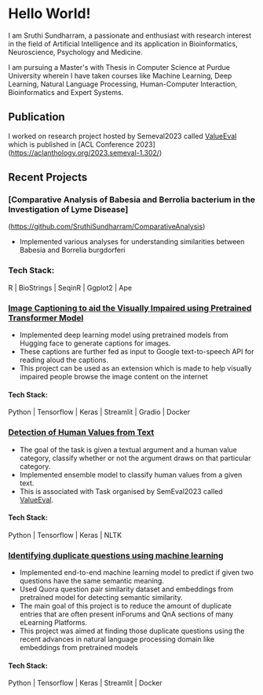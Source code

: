 # Hello World!


I am Sruthi Sundharram, a passionate and enthusiast with research interest in the field of Artificial Intelligence and its application in Bioinformatics, Neuroscience, Psychology and Medicine.

I am pursuing a Master's with Thesis in Computer Science at Purdue University wherein I have taken courses like Machine Learning, Deep Learning, Natural Language Processing, Human-Computer Interaction, Bioinformatics and Expert Systems.

## Publication

 I worked on research project hosted by Semeval2023 called [ValueEval](https://touche.webis.de/semeval23/touche23-web/index.html) which is published in [ACL Conference 2023] (https://aclanthology.org/2023.semeval-1.302/)


## Recent Projects

### [Comparative Analysis of Babesia and Berrolia bacterium in the Investigation of Lyme Disease]
(https://github.com/SruthiSundharram/ComparativeAnalysis)
- Implemented various analyses for understanding similarities between Babesia and Borrelia burgdorferi
### Tech Stack:
R | BioStrings | SeqinR | Ggplot2 | Ape

### [Image Captioning to aid the Visually Impaired using Pretrained Transformer Model](https://github.com/SruthiSundharram/Image_Captioning_to_aid_the_Visually_impaired_using_Pretrained_Transformer_Model)
- Implemented deep learning model using pretrained models from Hugging face to generate captions for images.
- These captions are further fed as input to  Google text-to-speech API for reading aloud the captions. 
- This project can be used as an extension which is made to help visually impaired people browse the image content on the internet

#### Tech Stack:
Python | Tensorflow | Keras | Streamlit | Gradio | Docker 

### [Detection of Human Values from Text](https://github.com/SruthiSundharram/ValueEval_SemEval2023Task)
- The goal of the task is given a textual argument and a human value category, classify whether or not the argument draws on that particular category.
- Implemented ensemble model to classify human values from a given text.
- This is associated with Task organised by SemEval2023 called [ValueEval](https://touche.webis.de/semeval23/touche23-web/index.html).
#### Tech Stack:
Python | Tensorflow | Keras | NLTK 

### [Identifying duplicate questions using machine learning](https://github.com/SruthiSundharram/Identifying_duplicate_QuestionPair_using_ML/tree/main) 
- Implemented end-to-end machine learning model to predict if given two questions have the same semantic meaning.
- Used Quora question pair similarity dataset and embeddings from pretrained model for detecting semantic similarity. 
- The main goal of this project is to reduce the amount of duplicate entries that are often present inForums and QnA sections of many eLearning Platforms.
-  This project was aimed at finding those duplicate questions using the recent advances in natural language processing domain like embeddings from pretrained models
#### Tech Stack:
Python | Tensorflow | Keras |  Streamlit | Docker 
<!--
###

🎇 Core Competencies 🎇
Python, Tensorflow
Machine Learning, Deep Learning, Data Analysis
🎨 Current work interest 🎨
Natural Lanugage Processing
Deep Learning
Machine Learning
📩 Other profiles 📩
LinkedIn
Medium
Hugging Face

**SruthiSundharram/SruthiSundharram** is a ✨ _special_ ✨ repository because its `README.md` (this file) appears on your GitHub profile.

Here are some ideas to get you started:

- 🔭 I’m currently working on ...
- 🌱 I’m currently learning ...
- 👯 I’m looking to collaborate on ...
- 🤔 I’m looking for help with ...
- 💬 Ask me about ...
- 📫 How to reach me: ...
- 😄 Pronouns: ...
- ⚡ Fun fact: ...
-->
